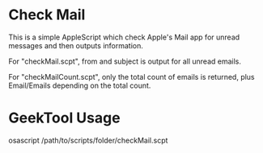 Check Mail
==========

This is a simple AppleScript which check Apple's Mail app for unread messages and then outputs information.

For "checkMail.scpt", from and subject is output for all unread emails.

For "checkMailCount.scpt", only the total count of emails is returned, plus Email/Emails depending on the total count.

GeekTool Usage
==============

osascript /path/to/scripts/folder/checkMail.scpt
